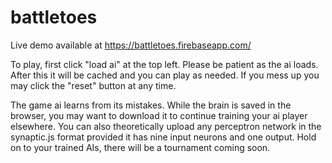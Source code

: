 # battletoes

Live demo available at https://battletoes.firebaseapp.com/

To play, first click "load ai" at the top left. Please be patient as the ai loads. After this it will be cached and you can play as needed. If you mess up you may click the "reset" button at any time. 

The game ai learns from its mistakes. While the brain is saved in the browser, you may want to download it to continue training your ai player elsewhere. You can also theoretically upload any perceptron network in the synaptic.js format provided it has nine input neurons and one output. Hold on to your trained AIs, there will be a tournament coming soon. 

